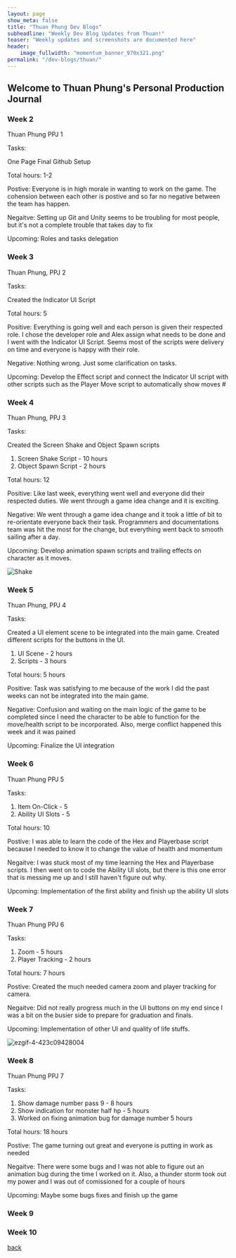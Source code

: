 ```yaml
---
layout: page
show_meta: false
title: "Thuan Phung Dev Blogs"
subheadline: "Weekly Dev Blog Updates from Thuan!"
teaser: "Weekly updates and screenshots are documented here"
header: 
    image_fullwidth: "momentum_banner_970x321.png"
permalink: "/dev-blogs/thuan/"
---
```

## Welcome to Thuan Phung's Personal Production Journal

### Week 2
Thuan Phung PPJ 1

Tasks:

One Page Final
Github Setup

Total hours: 1-2

Postive: Everyone is in high morale in wanting to work on the game. The cohension between each other is postive and so far no negative between the team has happen.

Negaitve: Setting up Git and Unity seems to be troubling for most people, but it's not a complete trouble that takes day to fix

Upcoming: Roles and tasks delegation 

### Week 3

Thuan Phung, PPJ 2

Tasks:

Created the Indicator UI Script 

Total hours: 5

Positive: Everything is going well and each person is given their respected role. I chose the developer role and Alex assign what needs to be done and I went with the Indicator UI Script. Seems most of the scripts were delivery on time and everyone is happy with their role. 

Negative: Nothing wrong. Just some clarification on tasks.  

Upcoming: Develop the Effect script and connect the Indicator UI script with other scripts such as the Player Move script to automatically show moves #

### Week 4

Thuan Phung, PPJ 3

Tasks:

Created the Screen Shake and Object Spawn scripts

  1. Screen Shake Script - 10 hours 
  2. Object Spawn Script - 2 hours
 
Total hours: 12

Positive: Like last week, everything went well and everyone did their respected duties. We went through a game idea change and it is exciting.

Negative: We went through a game idea change and it took a little of bit to re-orientate everyone back their task. Programmers and documentations team was hit the most for the change, but everything went back to smooth sailing after a day.  

Upcoming: Develop animation spawn scripts and trailing effects on character as it moves. 

![Shake](https://user-images.githubusercontent.com/60513032/116589828-0e8f8600-a8eb-11eb-8e6e-09a40721b5ca.gif)

### Week 5

Thuan Phung, PPJ 4

Tasks:

Created a UI element scene to be integrated into the main game. Created different scripts for the buttons in the UI.

  1. UI Scene - 2 hours 
  2. Scripts - 3 hours
 
Total hours: 5 hours

Positive: Task was satisfying to me because of the work I did the past weeks can not be integrated into the main game. 

Negative: Confusion and waiting on the main logic of the game to be completed since I need the character to be able to function for the move/health script to be incorporated.
          Also, merge conflict happened this week and it was pained

Upcoming: Finalize the UI integration 

### Week 6

Thuan Phung PPJ 5

Tasks:

1. Item On-Click - 5
2. Ability UI Slots - 5

Total hours: 10

Postive: I was able to learn the code of the Hex and Playerbase script because I needed to know it to change the value of health and momentum

Negaitve: I was stuck most of my time learning the Hex and Playerbase scripts. I then went on to code the Ability UI slots, but there is this one error that is messing me up and I still haven't figure out why. 

Upcoming: Implementation of the first ability and finish up the ability UI slots

### Week 7

Thuan Phung PPJ 6

Tasks:

1. Zoom - 5 hours 
2. Player Tracking - 2 hours

Total hours: 7 hours

Postive: Created the much needed camera zoom and player tracking for camera. 

Negaitve: Did not really progress much in the UI buttons on my end since I was a bit on the busier side to prepare for graduation and finals. 

Upcoming: Implementation of other UI and quality of life stuffs.

![ezgif-4-423c09428004](https://user-images.githubusercontent.com/60513032/119022774-f9989680-b96e-11eb-8109-6d4e6aa63657.gif)

### Week 8
Thuan Phung PPJ 7

Tasks:

1. Show damage number pass 9 - 8 hours 
2. Show indication for monster half hp - 5 hours
3. Worked on fixing animation bug for damage number 5 hours 

Total hours: 18 hours

Postive: The game turning out great and everyone is putting in work as needed

Negaitve: There were some bugs and I was not able to figure out an animation bug during the time I worked on it. Also, a thunder storm took out my power and I was out of comissioned for a couple of hours

Upcoming: Maybe some bugs fixes and finish up the game 

### Week 9

### Week 10

[back](https://yashpand3y.github.io/dev-blogs/)
